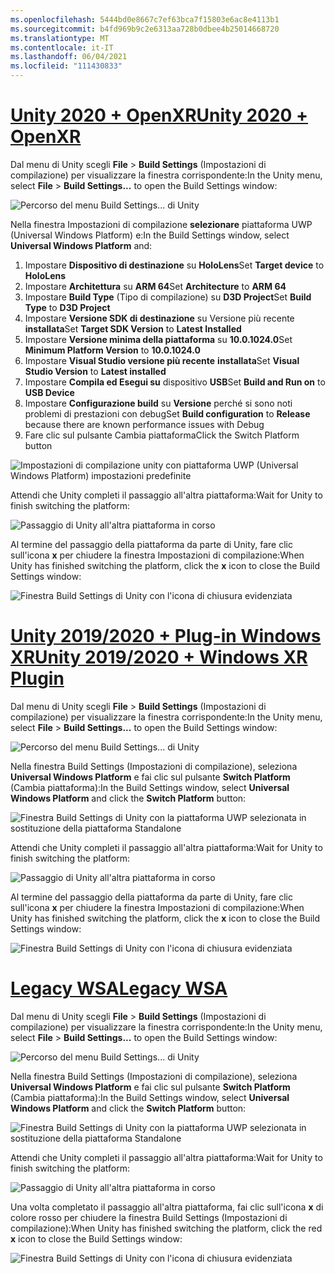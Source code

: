 ```yaml
---
ms.openlocfilehash: 5444bd0e8667c7ef63bca7f15803e6ac8e4113b1
ms.sourcegitcommit: b4fd969b9c2e6313aa728b0dbee4b25014668720
ms.translationtype: MT
ms.contentlocale: it-IT
ms.lasthandoff: 06/04/2021
ms.locfileid: "111430833"
---
```

# <a name="unity-2020--openxr"></a>[<span data-ttu-id="65384-101">Unity 2020 + OpenXR</span><span class="sxs-lookup"><span data-stu-id="65384-101">Unity 2020 + OpenXR</span></span>](#tab/openxr)

<span data-ttu-id="65384-102">Dal menu di Unity scegli **File** > **Build Settings** (Impostazioni di compilazione) per visualizzare la finestra corrispondente:</span><span class="sxs-lookup"><span data-stu-id="65384-102">In the Unity menu, select **File** > **Build Settings...** to open the Build Settings window:</span></span>

![Percorso del menu Build Settings... di Unity](../images/mr-learning-base/base-02-section2-step1-1.png)

<span data-ttu-id="65384-104">Nella finestra Impostazioni di compilazione **selezionare** piattaforma UWP (Universal Windows Platform) e:</span><span class="sxs-lookup"><span data-stu-id="65384-104">In the Build Settings window, select **Universal Windows Platform** and:</span></span>

1. <span data-ttu-id="65384-105">Impostare **Dispositivo di destinazione** su **HoloLens**</span><span class="sxs-lookup"><span data-stu-id="65384-105">Set **Target device** to **HoloLens**</span></span>
2. <span data-ttu-id="65384-106">Impostare **Architettura** su **ARM 64**</span><span class="sxs-lookup"><span data-stu-id="65384-106">Set **Architecture** to **ARM 64**</span></span>
3. <span data-ttu-id="65384-107">Impostare **Build Type** (Tipo di compilazione) su **D3D Project**</span><span class="sxs-lookup"><span data-stu-id="65384-107">Set **Build Type** to **D3D Project**</span></span>
4. <span data-ttu-id="65384-108">Impostare **Versione SDK di destinazione** su Versione più recente **installata**</span><span class="sxs-lookup"><span data-stu-id="65384-108">Set **Target SDK Version** to **Latest Installed**</span></span>
5. <span data-ttu-id="65384-109">Impostare **Versione minima della piattaforma** su **10.0.1024.0**</span><span class="sxs-lookup"><span data-stu-id="65384-109">Set **Minimum Platform Version** to **10.0.1024.0**</span></span>
6. <span data-ttu-id="65384-110">Impostare **Visual Studio versione più recente** **installata**</span><span class="sxs-lookup"><span data-stu-id="65384-110">Set **Visual Studio Version** to **Latest installed**</span></span>
7. <span data-ttu-id="65384-111">Impostare **Compila ed Esegui su** dispositivo **USB**</span><span class="sxs-lookup"><span data-stu-id="65384-111">Set **Build and Run on** to **USB Device**</span></span>
8. <span data-ttu-id="65384-112">Impostare **Configurazione build** su **Versione** perché si sono noti problemi di prestazioni con debug</span><span class="sxs-lookup"><span data-stu-id="65384-112">Set **Build configuration** to **Release** because there are known performance issues with Debug</span></span>
9. <span data-ttu-id="65384-113">Fare clic sul pulsante Cambia piattaforma</span><span class="sxs-lookup"><span data-stu-id="65384-113">Click the Switch Platform button</span></span>

![Impostazioni di compilazione unity con piattaforma UWP (Universal Windows Platform) impostazioni predefinite](../images/mr-learning-base/base-02-section2-step1-2-openxr.png)

<span data-ttu-id="65384-115">Attendi che Unity completi il passaggio all'altra piattaforma:</span><span class="sxs-lookup"><span data-stu-id="65384-115">Wait for Unity to finish switching the platform:</span></span>

![Passaggio di Unity all'altra piattaforma in corso](../images/mr-learning-base/base-02-section2-step1-3-openxr.png)

<span data-ttu-id="65384-117">Al termine del passaggio della piattaforma da parte di Unity, fare clic sull'icona  **x** per chiudere la finestra Impostazioni di compilazione:</span><span class="sxs-lookup"><span data-stu-id="65384-117">When Unity has finished switching the platform, click the  **x** icon to close the Build Settings window:</span></span>

![Finestra Build Settings di Unity con l'icona di chiusura evidenziata](../images/mr-learning-base/base-02-section2-step1-4-openxr.png)

# <a name="unity-20192020--windows-xr-plugin"></a>[<span data-ttu-id="65384-119">Unity 2019/2020 + Plug-in Windows XR</span><span class="sxs-lookup"><span data-stu-id="65384-119">Unity 2019/2020 + Windows XR Plugin</span></span>](#tab/winxr)

<span data-ttu-id="65384-120">Dal menu di Unity scegli **File** > **Build Settings** (Impostazioni di compilazione) per visualizzare la finestra corrispondente:</span><span class="sxs-lookup"><span data-stu-id="65384-120">In the Unity menu, select **File** > **Build Settings...** to open the Build Settings window:</span></span>

![Percorso del menu Build Settings... di Unity](../images/mr-learning-base/base-02-section2-step1-1.png)

<span data-ttu-id="65384-122">Nella finestra Build Settings (Impostazioni di compilazione), seleziona **Universal Windows Platform** e fai clic sul pulsante **Switch Platform** (Cambia piattaforma):</span><span class="sxs-lookup"><span data-stu-id="65384-122">In the Build Settings window, select **Universal Windows Platform** and click the **Switch Platform** button:</span></span>

![Finestra Build Settings di Unity con la piattaforma UWP selezionata in sostituzione della piattaforma Standalone](../images/mr-learning-base/base-02-section2-step1-2.png)

<span data-ttu-id="65384-124">Attendi che Unity completi il passaggio all'altra piattaforma:</span><span class="sxs-lookup"><span data-stu-id="65384-124">Wait for Unity to finish switching the platform:</span></span>

![Passaggio di Unity all'altra piattaforma in corso](../images/mr-learning-base/base-02-section2-step1-3.png)

<span data-ttu-id="65384-126">Al termine del passaggio della piattaforma da parte di Unity, fare clic sull'icona **x** per chiudere la finestra Impostazioni di compilazione:</span><span class="sxs-lookup"><span data-stu-id="65384-126">When Unity has finished switching the platform, click the **x** icon to close the Build Settings window:</span></span>

![Finestra Build Settings di Unity con l'icona di chiusura evidenziata](../images/mr-learning-base/base-02-section2-step1-4.png)

# <a name="legacy-wsa"></a>[<span data-ttu-id="65384-128">Legacy WSA</span><span class="sxs-lookup"><span data-stu-id="65384-128">Legacy WSA</span></span>](#tab/wsa)

<span data-ttu-id="65384-129">Dal menu di Unity scegli **File** > **Build Settings** (Impostazioni di compilazione) per visualizzare la finestra corrispondente:</span><span class="sxs-lookup"><span data-stu-id="65384-129">In the Unity menu, select **File** > **Build Settings...** to open the Build Settings window:</span></span>

![Percorso del menu Build Settings... di Unity](../images/mr-learning-base/base-02-section2-step1-1.png)

<span data-ttu-id="65384-131">Nella finestra Build Settings (Impostazioni di compilazione), seleziona **Universal Windows Platform** e fai clic sul pulsante **Switch Platform** (Cambia piattaforma):</span><span class="sxs-lookup"><span data-stu-id="65384-131">In the Build Settings window, select **Universal Windows Platform** and click the **Switch Platform** button:</span></span>

![Finestra Build Settings di Unity con la piattaforma UWP selezionata in sostituzione della piattaforma Standalone](../images/mr-learning-base/base-02-section2-step1-2.png)

<span data-ttu-id="65384-133">Attendi che Unity completi il passaggio all'altra piattaforma:</span><span class="sxs-lookup"><span data-stu-id="65384-133">Wait for Unity to finish switching the platform:</span></span>

![Passaggio di Unity all'altra piattaforma in corso](../images/mr-learning-base/base-02-section2-step1-3.png)

<span data-ttu-id="65384-135">Una volta completato il passaggio all'altra piattaforma, fai clic sull'icona **x** di colore rosso per chiudere la finestra Build Settings (Impostazioni di compilazione):</span><span class="sxs-lookup"><span data-stu-id="65384-135">When Unity has finished switching the platform, click the red **x** icon to close the Build Settings window:</span></span>

![Finestra Build Settings di Unity con l'icona di chiusura evidenziata](../images/mr-learning-base/base-02-section2-step1-4.png)
